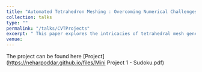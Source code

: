 ```yaml
---
title: "Automated Tetrahedron Meshing : Overcoming Numerical Challenges in Volumetric Data Processing"
collection: talks
type: ""
permalink: "/talks/CVTProjects"
excerpt: " This paper explores the intricacies of tetrahedral mesh generation from medical volumetric data, highlighting the challenges posed by numerical errors and presenting a Delaunay triangulation-based approach for creating high-quality and subject-specific meshes." 
venue:  
---
```


The project can be found here [Project](https://neharpoddar.github.io/files/Mini Project 1 - Sudoku.pdf)